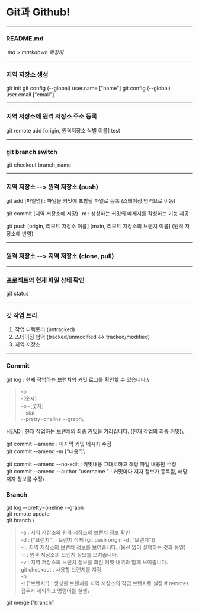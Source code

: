 # Git과 Github!

***

### README.md 
*.md > markdown 확장자*

***
### 지역 저장소 생성 
git init
git config (--global) user.name ["name"]
git config (--global) user.email ["email"]

***
### 지역 저장소에 원격 저장소 주소 등록
git remote add [origin, 원격저장소 식별 이름]
test

***
### git branch switch 
git checkout branch_name

***
### 지역 저장소 --> 원격 저장소 (push)
git add [파일명] : 파일을 커밋에 포함될 파일로 등록 (스테이징 영역으로 이동)

git commit (지역 저장소에 저장)
 -m : 생성하는 커밋의 메세지를 작성하는 기능 제공

git push [origin, 리모트 저장소 이름] [main, 리모트 저장소의 브랜치 이름] (원격 저장소에 반영)

***
### 원격 저장소 --> 지역 저장소 (clone, pull)

***
### 프로젝트의 현재 파일 상태 확인
git status

***
### 깃 작업 트리
1. 작업 디렉토리 (untracked)
2. 스테이징 영역 (tracked/unmodified <-> tracked/modified)
3. 지역 저장소

***
### Commit
git log : 현재 작업하는 브랜치의 커밋 로그를 확인할 수 있습니다.\
>-p\
>-[숫자]\
>-p -[숫자]\
>--stat\
>--pretty=oneline --graph\

HEAD : 현재 작업하는 브랜치의 최종 커밋을 가리킵니다. (현재 작업의 최종 커밋)\

git commit --amend : 마지막 커밋 메시지 수정\
git commit --amend -m ["내용"]\

git commit --amend --no-edit : 커밋내용 그대로하고 해당 파일 내용만 수정\
git commit --amend --author "username <email>" : 커밋마다 저자 정보가 등록됨, 해당 저자 정보를 수정\


### Branch
git log --pretty=oneline --graph\
git remote update\
git branch \
>-a : 지역 저장소와 원격 저장소의 브랜치 정보 확인\
>-d : ["브랜치"] : 브랜치 삭제 (git push origin -d ["브랜치"])\
>-l : 지역 저장소의 브랜치 정보를 보여줍니다. (옵션 없이 실행하는 것과 동일)\
>-r : 원격 저장소의 브랜치 정보를 보여줍니다.\
>-v : 지역 저장소의 브랜치 정보를 최신 커밋 내역과 함께 보여줍니다.\
    git checkout : 사용할 브랜치를 지정\
>-b \
>-t ["브랜치"] : 생성한 브랜치를 지역 저장소의 작업 브랜치로 설정 # remotes 접두사 제외하고 명령어를 실행\

git merge ['branch']
